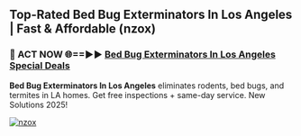 ## Top-Rated Bed Bug Exterminators In Los Angeles | Fast & Affordable (nzox)

<h3>🐜 ACT NOW 🌐==►► <a href="https://tinyurl.com/2dysvsjj" rel="nofollow">Bed Bug Exterminators In Los Angeles Special Deals</a></h3>

**Bed Bug Exterminators In Los Angeles** eliminates rodents, bed bugs, and termites in LA homes. Get free inspections + same-day service. New Solutions 2025!

[![nzox](https://i.imgur.com/JCYaghj.jpeg)](https://tinyurl.com/2dysvsjj)